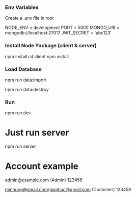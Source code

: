 ### Env Variables

Create a .env file in root

<!-- Content -->

NODE_ENV = development
PORT = 5000
MONGO_URI = mongodb://localhost:27017
JWT_SECRET = 'abc123'

### Install Node Package (client & server)

npm install
cd client
npm install

### Load Database

npm run data:import

npm run data:destroy

### Run

npm run dev

# Just run server

npm run server

# Account example

admin@example.com (Admin)
123456

minhung@gmail.com/giaphuc@gmail.com (Customer)
123456
